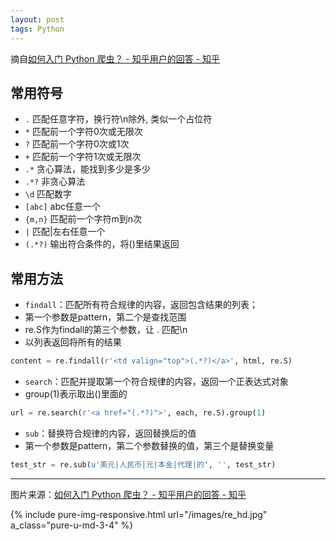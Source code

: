 ```yaml
---
layout: post
tags: Python
---
```


摘自[如何入门 Python 爬虫？ - 知乎用户的回答 - 知乎](https://www.zhihu.com/question/20899988/answer/91024933)

## 常用符号

- <code>.</code> 匹配任意字符，换行符\n除外, 类似一个占位符
- <code>*</code> 匹配前一个字符0次或无限次
- <code>?</code> 匹配前一个字符0次或1次
- <code>+</code> 匹配前一个字符1次或无限次
- <code>.*</code> 贪心算法，能找到多少是多少
- <code>.*?</code> 非贪心算法
- <code>\d</code> 匹配数字
- <code>[abc]</code> abc任意一个
- <code>{m,n}</code> 匹配前一个字符m到n次
- <code>|</code> 匹配|左右任意一个
- <code>(.*?)</code> 输出符合条件的，将()里结果返回

## 常用方法
- <code>findall</code>：匹配所有符合规律的内容，返回包含结果的列表；
- 第一个参数是pattern，第二个是查找范围
- re.S作为findall的第三个参数，让 . 匹配\n
- 以列表返回将所有的结果
```python
content = re.findall(r'<td valign="top">(.*?)</a>', html, re.S)
```
- <code>search</code>：匹配并提取第一个符合规律的内容，返回一个正表达式对象
- group(1)表示取出()里面的
```python
url = re.search(r'<a href="(.*?)">', each, re.S).group(1)
```
- <code>sub</code>：替换符合规律的内容，返回替换后的值
- 第一个参数是pattern，第二个参数替换的值，第三个是替换变量
```python
test_str = re.sub(u'美元|人民币|元|本金|代理|的', '', test_str)
```

------
图片来源：[如何入门 Python 爬虫？ - 知乎用户的回答 - 知乎](https://www.zhihu.com/question/20899988/answer/58388759)

{% include pure-img-responsive.html url="/images/re_hd.jpg" a_class="pure-u-md-3-4" %}
